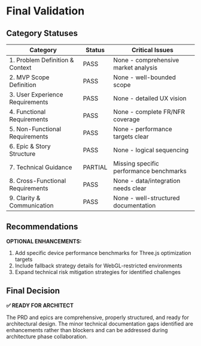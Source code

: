 # Final Validation

## Category Statuses

| Category                         | Status | Critical Issues |
| -------------------------------- | ------ | --------------- |
| 1. Problem Definition & Context  | PASS   | None - comprehensive market analysis |
| 2. MVP Scope Definition          | PASS   | None - well-bounded scope |
| 3. User Experience Requirements  | PASS   | None - detailed UX vision |
| 4. Functional Requirements       | PASS   | None - complete FR/NFR coverage |
| 5. Non-Functional Requirements   | PASS   | None - performance targets clear |
| 6. Epic & Story Structure        | PASS   | None - logical sequencing |
| 7. Technical Guidance            | PARTIAL| Missing specific performance benchmarks |
| 8. Cross-Functional Requirements | PASS   | None - data/integration needs clear |
| 9. Clarity & Communication       | PASS   | None - well-structured documentation |

## Recommendations

**OPTIONAL ENHANCEMENTS:**
1. Add specific device performance benchmarks for Three.js optimization targets
2. Include fallback strategy details for WebGL-restricted environments
3. Expand technical risk mitigation strategies for identified challenges

## Final Decision

**✅ READY FOR ARCHITECT**

The PRD and epics are comprehensive, properly structured, and ready for architectural design. The minor technical documentation gaps identified are enhancements rather than blockers and can be addressed during architecture phase collaboration.
